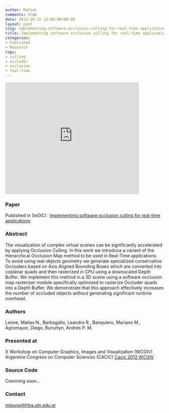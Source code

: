 ```yaml
---
author: Matias
comments: true
date: 2012-10-15 12:00:00+00:00
layout: post
slug: implementing-software-occlusion-culling-for-real-time-applications
title: Implementing software occlusion culling for real-time applications
categories:
- Published
- Research
tags:
- culling
- occluder
- occlusion
- real-time
---
```


<iframe width="425" height="355" src="https://www.youtube.com/embed/Yfpe2g9SexA" frameborder="0" allowfullscreen></iframe>

### Paper

Published in SeDICI : [Implementing software occlusion culling for real-time applications](http://sedici.unlp.edu.ar/handle/10915/23640)

### Abstract

>
The visualization of complex virtual scenes can be significantly accelerated by applying Occlusion Culling.
In this work we introduce a variant of the Hierarchical Occlusion Map method to be used in Real-Time applications. To avoid using real objects geometry we generate specialized conservative Occluders based on Axis Aligned Bounding Boxes which are converted into coplanar quads and then rasterized in CPU using a downscaled Depth Buffer. We implement this method in a 3D scene using a software occlusion map rasterizer module specifically optimized to rasterize Occluder quads into a Depth Buffer. We demonstrate that this approach effectively increases the number of occluded objects without generating significant runtime overhead.
>

### Authors

>
Leone, Matias N., Barbagallo, Leandro R., Banquiero, Mariano M., Agromayor, Diego, Bursztyn, Andrés P. M.
>

### Presented at

>
X Workshop on Computer Graphics, Images and Visualization (WCGIV)
Argentine Congress on Computer Sciences (CACIC)
[Cacic 2012 WCGIV](http://cs.uns.edu.ar/cacic2012/index.php/es/workshops/x-wcgiv)
>

### Source Code

>
Comming soon...
>

### Contact
mleone@frba.utn.edu.ar
